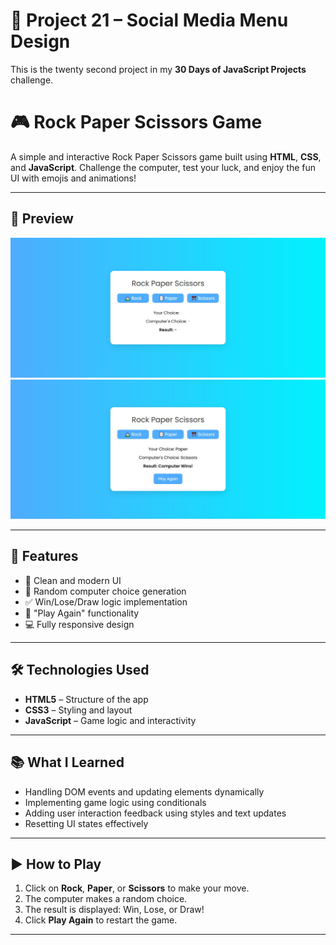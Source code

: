 # 🚀 Project 21 – Social Media Menu Design

This is the twenty second project in my **30 Days of JavaScript Projects** challenge.

# 🎮 Rock Paper Scissors Game

A simple and interactive Rock Paper Scissors game built using **HTML**, **CSS**, and **JavaScript**. Challenge the computer, test your luck, and enjoy the fun UI with emojis and animations!

---

## 📸 Preview

![Game Result](./assets/ss1.jpg)
![Game Result](./assets/ss2.jpg)

---

## 🚀 Features

- 🎨 Clean and modern UI
- 🧠 Random computer choice generation
- ✅ Win/Lose/Draw logic implementation
- 🔁 "Play Again" functionality
- 💻 Fully responsive design

---

## 🛠️ Technologies Used

- **HTML5** – Structure of the app
- **CSS3** – Styling and layout
- **JavaScript** – Game logic and interactivity

---

## 📚 What I Learned

- Handling DOM events and updating elements dynamically
- Implementing game logic using conditionals
- Adding user interaction feedback using styles and text updates
- Resetting UI states effectively

---

## ▶️ How to Play

1. Click on **Rock**, **Paper**, or **Scissors** to make your move.
2. The computer makes a random choice.
3. The result is displayed: Win, Lose, or Draw!
4. Click **Play Again** to restart the game.

---
